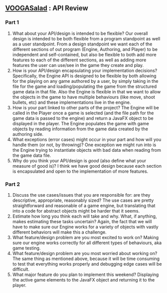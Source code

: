 ## [VOOGASalad](https://www2.cs.duke.edu/courses/compsci308/spring18/assign/04_voogasalad/index.php) : API Review

### Part 1

1.  What about your API/design is intended to be flexible?
    Our overall design is intended to be both flexible from a program standpoint as well as a user standpoint. From a design standpoint we want each of the different sections of out program (Engine, Authoring, and Player) to be independent and self-contained, but also be flexible to both add more features to each of the different sections, as well as adding more features the user can use/see in the game they create and play. 
2.  How is your API/design encapsulating your implementation decisions?
Specifically, the Engine API is designed to be flexible by both allowing for the playing on any game authored by a user, by simply taking in the file for the game and loading/populating the game from the structured game data in that file. Also the Engine is flexible in that we want to allow the objects in the game to have multiple behaviours (like move, shoot bullets, etc) and these implementations live in the engine.
3.  How is your part linked to other parts of the project?
The Engine will be called in the Player once a game is selected (and the file path for the game data is passed to the engine) and return a JavaFX object to be displayed in the player. The Engine populates the game with game objects by reading information from the game data created by the authoring side.
4.  What exceptions (error cases) might occur in your part and how will you handle them (or not, by throwing)?
One exception we might run into is the Engine trying to instantiate objects with bad data when reading from the game data file.
5.  Why do you think your API/design is _good_ (also define what your measure of good is)?
I think we have good design because each section is encapsulated and open to the implementation of more features.

### Part 2

1.  Discuss the use cases/issues that you are responsible for: are they descriptive, appropriate, reasonably sized?
The use cases are pretty straightforward and reasonable of a game engine, but translating that into a code for abstract objects might be harder that it seems.
2.  Estimate how long you think each will take and why. What, if anything, makes estimating these tasks uncertain?
Again, the fact that we will have to make sure our Engine works for a variety of objects with vastly different behaviors will make this a challenge.
4.  What feature/design problem are you most excited to work on?
Making sure our engine works correctly for all different types of behaviours, aka game testing.
6.  What feature/design problem are you most worried about working on?
The same thing as mentioned above, because it will be time consuming to test that everything works properly and debugging edge cases will be difficult.
8.  What major feature do you plan to implement this weekend?
Displaying the active game elements to the JavaFX object and returning it to the player.
